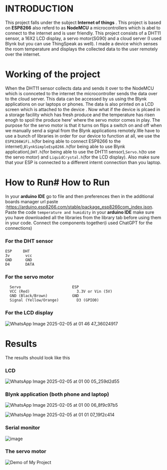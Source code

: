 # INTRODUCTION 
  This project falls under the subject **Internet of things** . This project is based on **ESP8266** also referd to as **NodeMCU** a microcontrollers which is abel to connect to the internet and is user friendly.
  This project consists of a DHT11 sensor, a 16X2 LCD display, a servo motor(SG90) and a cloud server (I used Blynk but you can use ThingSpeak as well). I made a device which senses the room temperature and displays the collected data to the user remotely over the internet.
# Working of the project
  When the DHT11 sensor collects data and sends it over to the NodeMCU which is connceted to the internet the microcontroller sends the data over to the cloud server.
  This data can be accessed by us using the Blynk applications on our laptops or phones. The data is also printed on a LCD screen which is attached to the device . Now what if the device is plcaed in a storage facility which has fresh produce and the temperature has risen enogh to spoil the produce here' where the servo motor comes in play.
  The purpose for the servo motor is that it turns on flips a switch on and off when we manually send a signal from the Blynk applications remotely.We have to use a bunch of libraries in order for our device to function at all, we use the `ESP8266WiFi.h`(for being able to connect ESP8266 to the internet),`BlynkSimpleEsp8266.h`(for being able to use Blynk application),`DHT.h`(for being able to use the DHT11 sensor),`Servo.h`(to use the servo motor) and `LiquidCrystal.h`(for the LCD display).
  Also make sure that your ESP is connected to a different internt connection than you laptop.
# How to Run# How to Run
  In your **arduino IDE** go to file and then preferences then in the additional boards manager url paste :https://arduino.esp8266.com/stable/package_esp8266com_index.json. 
  Paste the code `temperature and humidity` in your **arduino IDE** make sure you have downloaded all the libraries from the library tab before using them in your code.
  Connect the components together(i used ChatGPT for the connections)
  ### For the DHT sensor
    ESP     DHT
    3v       vcc
    GND      GND
    D4       DATA
  ### For the servo motor
      Servo                       ESP
      VCC (Red)                  	3.3V or Vin (5V)
      GND (Black/Brown)	          GND
      Signal (Yellow/Orange)	    D3 (GPIO0)
  ### For the LCD display 

 ![WhatsApp Image 2025-02-05 at 01 46 47_36024917](https://github.com/user-attachments/assets/4f8160b5-d996-4fc5-ace3-51cb4c915f32)


# Results
  The results should look like this
  ### LCD
      
![WhatsApp Image 2025-02-05 at 01 00 05_259d2d55](https://github.com/user-attachments/assets/e3984ec7-a654-4afa-b086-f5465604a2a9)
  ### Blynk application (both phone and laptop)
      
![WhatsApp Image 2025-02-05 at 01 00 06_8f9c97b5](https://github.com/user-attachments/assets/2e6aafb6-3bb0-4e51-888f-b2426fddb64a)
      
![WhatsApp Image 2025-02-05 at 01 01 07_19f2c414](https://github.com/user-attachments/assets/461d6054-6a57-4baf-b758-af2c583b53f8)
  ### Serial monitor

![image](https://github.com/user-attachments/assets/bceebc31-136d-44d2-8e8f-55301e57f560)
  ### The servo motor

![Demo of My Project](./lcd-ezgif.com-video-to-gif-converter.gif)




     
